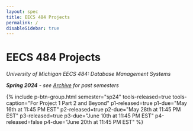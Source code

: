 ```yaml
---
layout: spec
title: EECS 484 Projects
permalink: /
disableSidebar: true
---
```


# EECS 484 Projects

_University of Michigan EECS 484: Database Management Systems_

_**Spring 2024** - see [Archive](/archive) for past semesters_

{% include p-btn-group.html semester="sp24"
tools-released=true tools-caption="For Project 1 Part 2 and Beyond" 
p1-released=true p1-due="May 16th at 11:45 PM EST" 
p2-released=true p2-due="May 28th at 11:45 PM EST"
p3-released=true p3-due="June 10th at 11:45 PM EST"
p4-released=false p4-due="June 20th at 11:45 PM EST" %}
